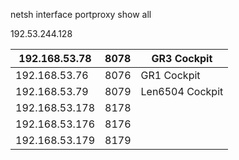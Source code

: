 

netsh interface portproxy show all

192.53.244.128

| 192.168.53.78  | 8078 | GR3 Cockpit     |
| -------------- | ---- | --------------- |
| 192.168.53.76  | 8076 | GR1 Cockpit     |
| 192.168.53.79  | 8079 | Len6504 Cockpit |
| 192.168.53.178 | 8178 |                 |
| 192.168.53.176 | 8176 |                 |
| 192.168.53.179 | 8179 |                 |
